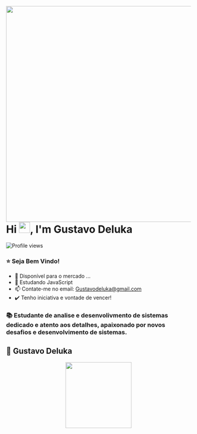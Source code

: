 <img align="right" height="590em" src="https://raw.githubusercontent.com/gist/GustavoDlk/63cc67843eb014303178ed47b2bce9e7/raw/f6ee9f75bd488bea32453e974123d8819c1e12d8/githubcard.svg"/>
<h1 align="left">Hi <img src="https://raw.githubusercontent.com/kaueMarques/kaueMarques/master/hi.gif" height="30px">, I'm Gustavo Deluka</h1>
<p align="left"> <img src="https://komarev.com/ghpvc/?username=GustavoDlk&color=yellow" alt="Profile views" /> </p>

### ⭐ Seja Bem Vindo!

- 🔭 Disponível para o mercado ...
- 🌱 Estudando JavaScript
- 📫 Contate-me no email: Gustavodeluka@gmail.com
- ✔️ Tenho iniciativa e vontade de vencer!

### 📚 Estudante de analise e desenvolivmento de sistemas dedicado e atento aos detalhes, apaixonado por novos desafios e desenvolvimento de sistemas.

## 🤵 Gustavo Deluka
<div align="center">
  <img height="180em" src="https://github-readme-stats.vercel.app/api?username=gustavodk&show_icons=true&theme=dark&include_all_commits=true&count_private=true"/>
<!--
